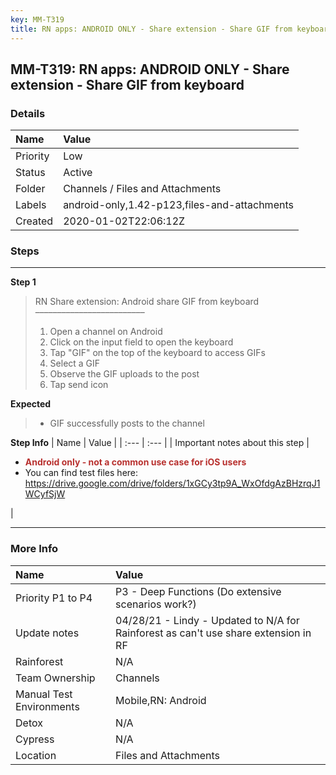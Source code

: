 ```yaml
---
key: MM-T319
title: RN apps: ANDROID ONLY - Share extension - Share GIF from keyboard
---
```


## MM-T319: RN apps: ANDROID ONLY - Share extension - Share GIF from keyboard

### Details

| Name     | Value                                        |
| :------- | :------------------------------------------- |
| Priority | Low                                          |
| Status   | Active                                       |
| Folder   | Channels / Files and Attachments             |
| Labels   | android-only,1.42-p123,files-and-attachments |
| Created  | 2020-01-02T22:06:12Z                         |

### Steps

<hr/>

**Step 1**

> <article>RN Share extension: Android share GIF from keyboard<br>–––––––––––––––––––––––––<ol><li>Open a channel on Android</li><li>Click on the input field to open the keyboard</li><li>Tap "GIF" on the top of the keyboard to access GIFs</li><li>Select a GIF</li><li>Observe the GIF uploads to the post</li><li>Tap send icon</li></ol></article>

**Expected**

> <article><ul><li>GIF successfully posts to the channel</li></ul></article>

**Step Info**
| Name | Value |
| :--- | :--- |
| Important notes about this step | <ul><li><span style="color: rgb(184, 49, 47);"><strong>Android only - not a common use case for iOS users</strong></span></li><li>You can find test files here: <a href="https://drive.google.com/drive/folders/1xGCy3tp9A_WxOfdgAzBHzrqJ1WCyfSjW" rel="noopener noreferrer" target="_blank">https://drive.google.com/drive/folders/1xGCy3tp9A_WxOfdgAzBHzrqJ1WCyfSjW</a> </li></ul> |

<hr/>

### More Info

| Name                     | Value                                                                               |
| :----------------------- | :---------------------------------------------------------------------------------- |
| Priority P1 to P4        | P3 - Deep Functions (Do extensive scenarios work?)                                  |
| Update notes             | 04/28/21 - Lindy - Updated to N/A for Rainforest as can't use share extension in RF |
| Rainforest               | N/A                                                                                 |
| Team Ownership           | Channels                                                                            |
| Manual Test Environments | Mobile,RN: Android                                                                  |
| Detox                    | N/A                                                                                 |
| Cypress                  | N/A                                                                                 |
| Location                 | Files and Attachments                                                               |
